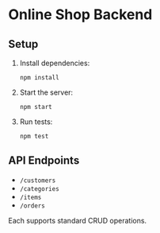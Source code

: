 # Online Shop Backend

## Setup

1. Install dependencies:
   ```
   npm install
   ```

2. Start the server:
   ```
   npm start
   ```

3. Run tests:
   ```
   npm test
   ```

## API Endpoints

- `/customers`
- `/categories`
- `/items`
- `/orders`

Each supports standard CRUD operations.